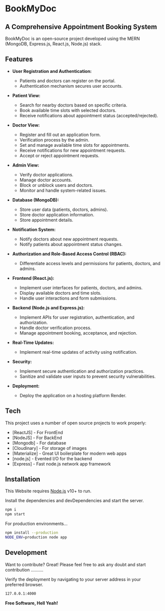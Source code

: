 # BookMyDoc
## A Comprehensive Appointment Booking System

BookMyDoc is an open-source project developed using the MERN (MongoDB, Express.js, React.js, Node.js) stack.

## Features

- **User Registration and Authentication:**
  - Patients and doctors can register on the portal.
  - Authentication mechanism secures user accounts.

- **Patient View:**
  - Search for nearby doctors based on specific criteria.
  - Book available time slots with selected doctors.
  - Receive notifications about appointment status (accepted/rejected).

- **Doctor View:**
  - Register and fill out an application form.
  - Verification process by the admin.
  - Set and manage available time slots for appointments.
  - Receive notifications for new appointment requests.
  - Accept or reject appointment requests.

- **Admin View:**
  - Verify doctor applications.
  - Manage doctor accounts.
  - Block or unblock users and doctors.
  - Monitor and handle system-related issues.

- **Database (MongoDB):**
  - Store user data (patients, doctors, admins).
  - Store doctor application information.
  - Store appointment details.

- **Notification System:**
  - Notify doctors about new appointment requests.
  - Notify patients about appointment status changes.

- **Authorization and Role-Based Access Control (RBAC):**
  - Differentiate access levels and permissions for patients, doctors, and admins.

- **Frontend (React.js):**
  - Implement user interfaces for patients, doctors, and admins.
  - Display available doctors and time slots.
  - Handle user interactions and form submissions.

- **Backend (Node.js and Express.js):**
  - Implement APIs for user registration, authentication, and authorization.
  - Handle doctor verification process.
  - Manage appointment booking, acceptance, and rejection.

- **Real-Time Updates:**
  - Implement real-time updates of activity using notification.

- **Security:**
  - Implement secure authentication and authorization practices.
  - Sanitize and validate user inputs to prevent security vulnerabilities.

- **Deployment:**
  - Deploy the application on a hosting platform Render.

## Tech

This project uses a number of open source projects to work properly:

- [ReactJS] - For FrontEnd
- [NodeJS] - For BackEnd
- [Mongodb] - For database
- [Cloudinary] - For storage of images
- [Materialize] - Great UI boilerplate for modern web apps
- [node.js] - Evented I/O for the backend
- [Express] - Fast node.js network app framework

## Installation

This Website requires [Node.js](https://nodejs.org/) v10+ to run.

Install the dependencies and devDependencies and start the server.

```sh
npm i
npm start
```
For production environments...

```sh
npm install --production
NODE_ENV=production node app
```

## Development

Want to contribute? Great!
Please feel free to ask any doubt and start contribution ..........

Verify the deployment by navigating to your server address in
your preferred browser.
```sh
127.0.0.1:4000
```



**Free Software, Hell Yeah!**
